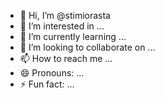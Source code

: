 - 👋 Hi, I’m @stimiorasta
- 👀 I’m interested in ...
- 🌱 I’m currently learning ...
- 💞️ I’m looking to collaborate on ...
- 📫 How to reach me ...
- 😄 Pronouns: ...
- ⚡ Fun fact: ...

<!---
stimiorasta/stimiorasta is a ✨ special ✨ repository because its `README.md` (this file) appears on your GitHub profile.
You can click the Preview link to take a look at your changes.
--->
